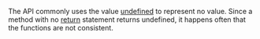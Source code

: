 The API commonly uses the
value [undefined](https://developer.mozilla.org/en-US/docs/Web/JavaScript/Reference/Global_Objects/undefined) to
represent no value. Since a method with no
[return](https://developer.mozilla.org/en-US/docs/Web/JavaScript/Reference/Statements/return) statement returns
undefined, it happens often that the functions are not consistent.
